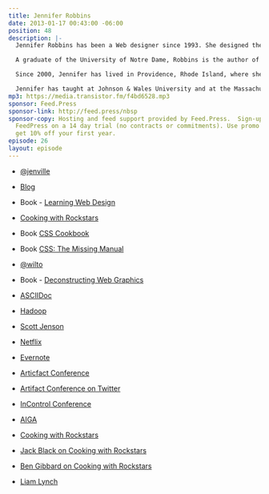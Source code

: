 ```yaml
---
title: Jennifer Robbins
date: 2013-01-17 00:43:00 -06:00
position: 48
description: |-
  Jennifer Robbins has been a Web designer since 1993. She designed the web’s first commercial site, O'Reilly’s Global Network Navigator.

  A graduate of the University of Notre Dame, Robbins is the author of Web Design in a Nutshell, Learning Web Design, and HTML and XHTML Pocket Reference. She has also written corporate identity style guides for clients such as Harcourt Publishing, Americanexpress.com, and Orange Imagineering.

  Since 2000, Jennifer has lived in Providence, Rhode Island, where she has worked as a freelance designer, teacher, lecturer and consultant through her company Littlechair, Inc.

  Jennifer has taught at Johnson & Wales University and at the Massachusetts College of Art and is now a product designer for O'Reilly Media.
mp3: https://media.transistor.fm/f4bd6528.mp3
sponsor: Feed.Press
sponsor-link: http://feed.press/nbsp
sponsor-copy: Hosting and feed support provided by Feed.Press.  Sign-up today and  try
  FeedPress on a 14 day trial (no contracts or commitments). Use promo code "nbsp"  during  checkout  to
  get 10% off your first year.
episode: 26
layout: episode
---
```


-  [@jenville](http://twitter.com/jenville)

-  [Blog](http://www.jenville.com)

- Book -  [Learning Web Design](http://www.learningwebdesign.com)

-  [Cooking with Rockstars](http://cookingwithrockstars.com)

- Book  [CSS Cookbook](http://shop.oreilly.com/product/9780596155940.do)

- Book  [CSS: The Missing Manual](http://shop.oreilly.com/product/9780596802455.do)

-  [@wilto](https://twitter.com/wilto)

- Book -  [Deconstructing Web Graphics](http://www.amazon.com/Deconstructing-Web-Graphics-Lynda-Weinman/dp/1562056417)

-  [ASCIIDoc](http://www.methods.co.nz/asciidoc/)

-  [Hadoop](http://hadoop.apache.org)

-  [Scott Jenson](https://twitter.com/scottjenson)

-  [Netflix](https://signup.netflix.com)

-  [Evernote](http://evernote.com)

-  [Articfact Conference](http://artifactconf.com)

-  [Artifact Conference on Twitter](http://twitter.com/artifactconf)

-  [InControl Conference](http://incontrolconference.com)

-  [AIGA](http://www.aiga.org)

-  [Cooking with Rockstars](http://cookingwithrockstars.com)

-  [Jack Black on Cooking with Rockstars](http://cookingwithrockstars.com/artist/jack-black)

-  [Ben Gibbard on Cooking with Rockstars](http://cookingwithrockstars.com/artist/ben-gibbard-death-cab-cutie-postal-service)

-  [Liam Lynch](http://en.wikipedia.org/wiki/Liam_Lynch_(musician))
